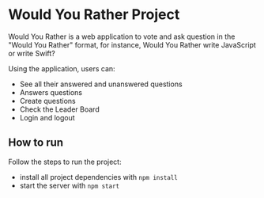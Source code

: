 # Would You Rather Project

Would You Rather is a web application to vote and ask question in the "Would You Rather" format, for instance, Would You Rather write JavaScript or write Swift?

Using the application, users can: 

- See all their answered and unanswered questions
- Answers questions
- Create questions
- Check the Leader Board
- Login and logout

## How to run

Follow the steps to run the project:

- install all project dependencies with `npm install`
- start the server with `npm start`

